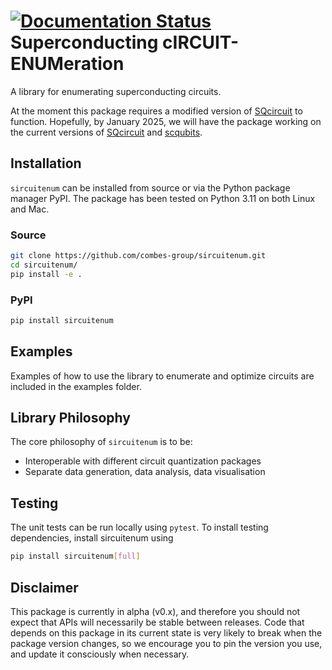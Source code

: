[![Documentation Status](https://readthedocs.org/projects/sircuitenum/badge/?version=latest)](https://sircuitenum.readthedocs.io/en/latest/?badge=latest)
Superconducting cIRCUIT-ENUMeration
======================================

A library for enumerating superconducting circuits.

At the moment this package requires a modified version of [SQcircuit](https://github.com/stanfordLINQS/SQcircuit/) to function. Hopefully, by January 2025, we will have the package working on the current versions of [SQcircuit](https://github.com/stanfordLINQS/SQcircuit/) and [scqubits](https://github.com/scqubits/scqubits).


Installation
------------

`sircuitenum` can be installed from source or via the Python package manager PyPI. The package has been tested on Python 3.11 on both Linux and Mac.

### Source

```bash
git clone https://github.com/combes-group/sircuitenum.git
cd sircuitenum/
pip install -e .
```

### PyPI

```bash
pip install sircuitenum
```

Examples
------------
Examples of how to use the library to enumerate and optimize circuits are included in the examples folder.

Library Philosophy
------------------

The core philosophy of `sircuitenum` is to be:

* Interoperable with different circuit quantization packages
* Separate data generation, data analysis, data visualisation

 
Testing
-------

The unit tests can be run locally using `pytest`. To install testing dependencies, install sircuitenum using

```bash
pip install sircuitenum[full]
```

Disclaimer
----------

This package is currently in alpha (v0.x), and therefore you should not expect that APIs
will necessarily be stable between releases. Code that depends on this package in its current
state is very likely to break when the package version changes, so we encourage you to pin
the version you use, and update it consciously when necessary.

